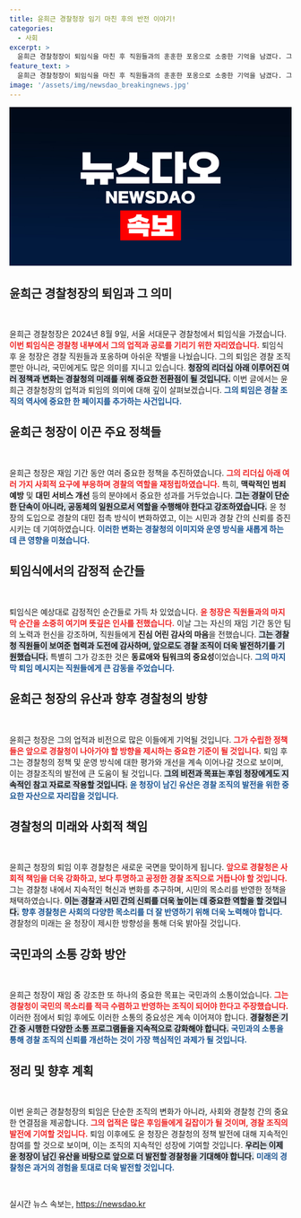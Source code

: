 ```yaml
---
title: 윤희근 경찰청장 임기 마친 후의 반전 이야기!
categories:
  - 사회
excerpt: >
  윤희근 경찰청장이 퇴임식을 마친 후 직원들과의 훈훈한 포옹으로 소중한 기억을 남겼다. 그의 뒤를 이을 인물에 대한 기대감이 고조되고 있다!
feature_text: >
  윤희근 경찰청장이 퇴임식을 마친 후 직원들과의 훈훈한 포옹으로 소중한 기억을 남겼다. 그의 뒤를 이을 인물에 대한 기대감이 고조되고 있다!
image: '/assets/img/newsdao_breakingnews.jpg'
---
```


<p><img src="/assets/img/newsdao_breakingnews.jpg" alt="pcversion 속보" /></p>

<h2 data-ke-size="size26">윤희근 경찰청장의 퇴임과 그 의미</h2>

<p data-ke-size="size16">&nbsp;</p>

<p data-ke-size="size16">윤희근 경찰청장은 2024년 8월 9일, 서울 서대문구 경찰청에서 퇴임식을 가졌습니다. <b><span style="color: #ee2323;">이번 퇴임식은 경찰청 내부에서 그의 업적과 공로를 기리기 위한 자리였습니다.</span></b> 퇴임식 후 윤 청장은 경찰 직원들과 포옹하며 아쉬운 작별을 나눴습니다. 그의 퇴임은 경찰 조직 뿐만 아니라, 국민에게도 많은 의미를 지니고 있습니다. <b><span style="background-color: #21538527;">청장의 리더십 아래 이루어진 여러 정책과 변화는 경찰청의 미래를 위해 중요한 전환점이 될 것입니다.</span></b> 이번 글에서는 윤희근 경찰청장의 업적과 퇴임의 의미에 대해 깊이 살펴보겠습니다. <b><span style="color: #1a5490;">그의 퇴임은 경찰 조직의 역사에 중요한 한 페이지를 추가하는 사건입니다.</span></b></p>

<h2 data-ke-size="size26">윤희근 청장이 이끈 주요 정책들</h2>

<p data-ke-size="size16">&nbsp;</p>

<p data-ke-size="size16">윤희근 청장은 재임 기간 동안 여러 중요한 정책을 추진하였습니다. <b><span style="color: #ee2323;">그의 리더십 아래 여러 가지 사회적 요구에 부응하며 경찰의 역할을 재정립하였습니다.</span></b> 특히, <b>맥락적인 범죄 예방</b> 및 <b>대민 서비스 개선</b> 등의 분야에서 중요한 성과를 거두었습니다. <b><span style="background-color: #21538527;">그는 경찰이 단순한 단속이 아니라, 공동체의 일원으로서 역할을 수행해야 한다고 강조하였습니다.</span></b> 윤 청장의 도입으로 경찰의 대민 접촉 방식이 변화하였고, 이는 시민과 경찰 간의 신뢰를 증진시키는 데 기여하였습니다. <b><span style="color: #1a5490;">이러한 변화는 경찰청의 이미지와 운영 방식을 새롭게 하는 데 큰 영향을 미쳤습니다.</span></b></p>

<h2 data-ke-size="size26">퇴임식에서의 감정적 순간들</h2>

<p data-ke-size="size16">&nbsp;</p>

<p data-ke-size="size16">퇴임식은 예상대로 감정적인 순간들로 가득 차 있었습니다. <b><span style="color: #ee2323;">윤 청장은 직원들과의 마지막 순간을 소중히 여기며 뜻깊은 인사를 전했습니다.</span></b> 이날 그는 자신의 재임 기간 동안 팀의 노력과 헌신을 강조하며, 직원들에게 <b>진심 어린 감사의 마음</b>을 전했습니다. <b><span style="background-color: #21538527;">그는 경찰청 직원들이 보여준 협력과 도전에 감사하며, 앞으로도 경찰 조직이 더욱 발전하기를 기원했습니다.</span></b> 특별히 그가 강조한 것은 <b>동료애와 팀워크의 중요성</b>이었습니다. <b><span style="color: #1a5490;">그의 마지막 퇴임 메시지는 직원들에게 큰 감동을 주었습니다.</span></b></p>

<h2 data-ke-size="size26">윤희근 청장의 유산과 향후 경찰청의 방향</h2>

<p data-ke-size="size16">&nbsp;</p>

<p data-ke-size="size16">윤희근 청장은 그의 업적과 비전으로 많은 이들에게 기억될 것입니다. <b><span style="color: #ee2323;">그가 수립한 정책들은 앞으로 경찰청이 나아가야 할 방향을 제시하는 중요한 기준이 될 것입니다.</span></b> 퇴임 후 그는 경찰청의 정책 및 운영 방식에 대한 평가와 개선을 계속 이어나갈 것으로 보이며, 이는 경찰조직의 발전에 큰 도움이 될 것입니다. <b><span style="background-color: #21538527;">그의 비전과 목표는 후임 청장에게도 지속적인 참고 자료로 작용할 것입니다.</span></b> <b><span style="color: #1a5490;">윤 청장이 남긴 유산은 경찰 조직의 발전을 위한 중요한 자산으로 자리잡을 것입니다.</span></b></p>

<h2 data-ke-size="size26">경찰청의 미래와 사회적 책임</h2>

<p data-ke-size="size16">&nbsp;</p>

<p data-ke-size="size16">윤희근 청장의 퇴임 이후 경찰청은 새로운 국면을 맞이하게 됩니다. <b><span style="color: #ee2323;">앞으로 경찰청은 사회적 책임을 더욱 강화하고, 보다 투명하고 공정한 경찰 조직으로 거듭나야 할 것입니다.</span></b> 그는 경찰청 내에서 지속적인 혁신과 변화를 추구하며, 시민의 목소리를 반영한 정책을 채택하였습니다. <b><span style="background-color: #21538527;">이는 경찰과 시민 간의 신뢰를 더욱 높이는 데 중요한 역할을 할 것입니다.</span></b> <b><span style="color: #1a5490;">향후 경찰청은 사회의 다양한 목소리를 더 잘 반영하기 위해 더욱 노력해야 합니다.</span></b> 경찰청의 미래는 윤 청장이 제시한 방향성을 통해 더욱 밝아질 것입니다.</p>

<h2 data-ke-size="size26">국민과의 소통 강화 방안</h2>

<p data-ke-size="size16">&nbsp;</p>

<p data-ke-size="size16">윤희근 청장이 재임 중 강조한 또 하나의 중요한 목표는 국민과의 소통이었습니다. <b><span style="color: #ee2323;">그는 경찰청이 국민의 목소리를 적극 수렴하고 반영하는 조직이 되어야 한다고 주장했습니다.</span></b> 이러한 점에서 퇴임 후에도 이러한 소통의 중요성은 계속 이어져야 합니다. <b><span style="background-color: #21538527;">경찰청은 기간 중 시행한 다양한 소통 프로그램들을 지속적으로 강화해야 합니다.</span></b> <b><span style="color: #1a5490;">국민과의 소통을 통해 경찰 조직의 신뢰를 개선하는 것이 가장 핵심적인 과제가 될 것입니다.</span></b></p>

<h2 data-ke-size="size26">정리 및 향후 계획</h2>

<p data-ke-size="size16">&nbsp;</p>

<p data-ke-size="size16">이번 윤희근 경찰청장의 퇴임은 단순한 조직의 변화가 아니라, 사회와 경찰청 간의 중요한 연결점을 제공합니다. <b><span style="color: #ee2323;">그의 업적은 많은 후임들에게 길잡이가 될 것이며, 경찰 조직의 발전에 기여할 것입니다.</span></b> 퇴임 이후에도 윤 청장은 경찰청의 정책 발전에 대해 지속적인 참여를 할 것으로 보이며, 이는 조직의 지속적인 성장에 기여할 것입니다. <b><span style="background-color: #21538527;">우리는 이제 윤 청장이 남긴 유산을 바탕으로 앞으로 더 발전할 경찰청을 기대해야 합니다.</span></b> <b><span style="color: #1a5490;">미래의 경찰청은 과거의 경험을 토대로 더욱 발전할 것입니다.</span></b></p>

<p data-ke-size="size16">&nbsp;</p>
실시간 뉴스 속보는, <a href="https://newsdao.kr" rel="dofollow">https://newsdao.kr</a>


